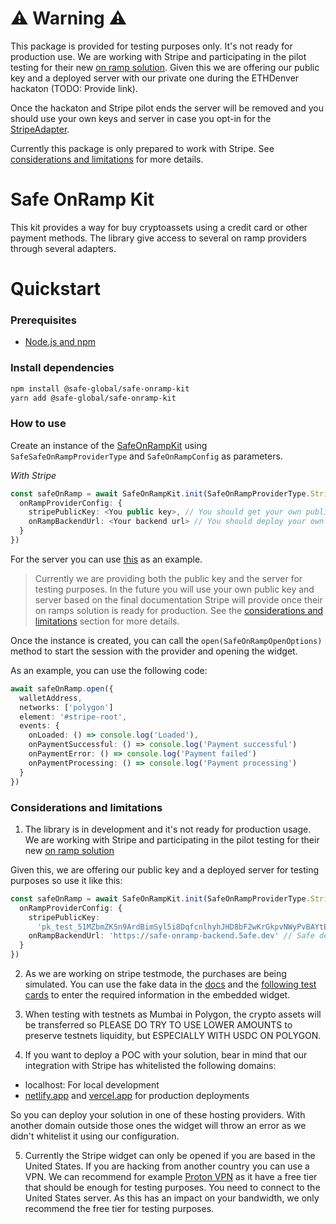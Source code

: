 # ⚠️ Warning ⚠️

This package is provided for testing purposes only. It's not ready for production use. We are working with Stripe and participating in the pilot testing for their new [on ramp solution](https://stripe.com/es/blog/crypto-onramp). Given this we are offering our public key and a deployed server with our private one during the ETHDenver hackaton (TODO: Provide link).

Once the hackaton and Stripe pilot ends the server will be removed and you should use your own keys and server in case you opt-in for the [StripeAdapter](https://github.com/safe-global/account-abstraction-sdk/blob/d56b46e44ea50221e0c63e2e96a62485ef72d903/packages/onramp-kit/src/adapters/StripeAdapter.ts).

Currently this package is only prepared to work with Stripe. See [considerations and limitations](#considerations-and-limitations) for more details.

# Safe OnRamp Kit

This kit provides a way for buy cryptoassets using a credit card or other payment methods. The library give access to several on ramp providers through several adapters.

# Quickstart

### Prerequisites

- [Node.js and npm](https://docs.npmjs.com/downloading-and-installing-node-js-and-npm#using-a-node-version-manager-to-install-nodejs-and-npm)

### Install dependencies

```bash
npm install @safe-global/safe-onramp-kit
yarn add @safe-global/safe-onramp-kit
```

### How to use

Create an instance of the [SafeOnRampKit](https://github.com/safe-global/account-abstraction-sdk/blob/d56b46e44ea50221e0c63e2e96a62485ef72d903/packages/onramp-kit/src/SafeOnRampKit.ts#L1) using `SafeSafeOnRampProviderType` and `SafeOnRampConfig` as parameters.

_With Stripe_

```typescript
const safeOnRamp = await SafeOnRampKit.init(SafeOnRampProviderType.Stripe, {
  onRampProviderConfig: {
    stripePublicKey: <You public key>, // You should get your own public and private keys from Stripe
    onRampBackendUrl: <Your backend url> // You should deploy your own server
  }
})
```

For the server you can use [this](https://github.com/safe-global/account-abstraction-sdk/blob/d56b46e44ea50221e0c63e2e96a62485ef72d903/packages/onramp-kit/example/server) as an example.

> Currently we are providing both the public key and the server for testing purposes. In the future you will use your own public key and server based on the final documentation Stripe will provide once their on ramps solution is ready for production. See the [considerations and limitations](#considerations-and-limitations) section for more details.

Once the instance is created, you can call the `open(SafeOnRampOpenOptions)` method to start the session with the provider and opening the widget.

As an example, you can use the following code:

```typescript
await safeOnRamp.open({
  walletAddress,
  networks: ['polygon']
  element: '#stripe-root',
  events: {
    onLoaded: () => console.log('Loaded'),
    onPaymentSuccessful: () => console.log('Payment successful')
    onPaymentError: () => console.log('Payment failed')
    onPaymentProcessing: () => console.log('Payment processing')
  }
})
```

### Considerations and limitations

1. The library is in development and it's not ready for production usage. We are working with Stripe and participating in the pilot testing for their new [on ramp solution](https://stripe.com/es/blog/crypto-onramp)

Given this, we are offering our public key and a deployed server for testing purposes so use it like this:

```typescript
const safeOnRamp = await SafeOnRampKit.init(SafeOnRampProviderType.Stripe, {
  onRampProviderConfig: {
    stripePublicKey:
      'pk_test_51MZbmZKSn9ArdBimSyl5i8DqfcnlhyhJHD8bF2wKrGkpvNWyPvBAYtE211oHda0X3Ea1n4e9J9nh2JkpC7Sxm5a200Ug9ijfoO', // Safe public key
    onRampBackendUrl: 'https://safe-onramp-backend.5afe.dev' // Safe deployed server
  }
})
```

2. As we are working on stripe testmode, the purchases are being simulated. You can use the fake data in the [docs](https://stripe.com/docs/testing) and the [following test cards](https://stripe.com/docs/testing?testing-method=card-numbers#cards) to enter the required information in the embedded widget.

3. When testing with testnets as Mumbai in Polygon, the crypto assets will be transferred so PLEASE DO TRY TO USE LOWER AMOUNTS to preserve testnets liquidity, but ESPECIALLY WITH USDC ON POLYGON.

4. If you want to deploy a POC with your solution, bear in mind that our integration with Stripe has whitelisted the following domains:

- localhost: For local development
- [netlify.app](https://www.netlify.com) and [vercel.app](https://vercel.com) for production deployments

So you can deploy your solution in one of these hosting providers. With another domain outside those ones the widget will throw an error as we didn't whitelist it using our configuration.

5. Currently the Stripe widget can only be opened if you are based in the United States. If you are hacking from another country you can use a VPN. We can recommend for example [Proton VPN](https://protonvpn.com) as it have a free tier that should be enough for testing purposes. You need to connect to the United States server. As this has an impact on your bandwidth, we only recommend the free tier for testing purposes.
